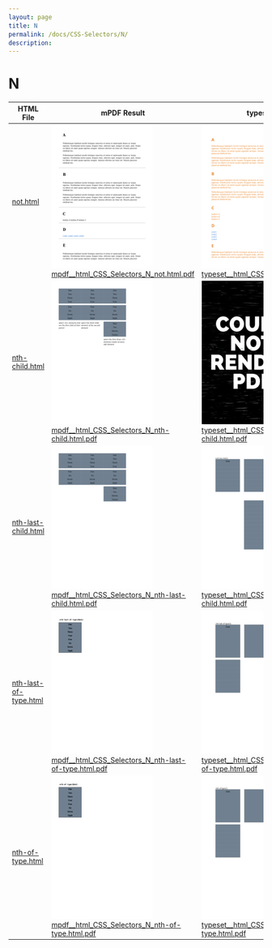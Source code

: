 ```yaml
---
layout: page
title: N
permalink: /docs/CSS-Selectors/N/
description: 
---
```


# N
HTML File | mPDF Result | typeset.sh Result | PDFreactor Result
------------ | ------------- | ------------- | -------------
[not.html](/html/CSS%20Selectors/N/not.html) | ![](mpdf__html_CSS_Selectors_N_not.html.png) [mpdf__html_CSS_Selectors_N_not.html.pdf](mpdf__html_CSS_Selectors_N_not.html.pdf) | ![](typeset__html_CSS_Selectors_N_not.html.png) [typeset__html_CSS_Selectors_N_not.html.pdf](typeset__html_CSS_Selectors_N_not.html.pdf) | ![](pdfreactor__html_CSS_Selectors_N_not.html.png) [pdfreactor__html_CSS_Selectors_N_not.html.pdf](pdfreactor__html_CSS_Selectors_N_not.html.pdf)
[nth-child.html](/html/CSS%20Selectors/N/nth-child.html) | ![](mpdf__html_CSS_Selectors_N_nth-child.html.png) [mpdf__html_CSS_Selectors_N_nth-child.html.pdf](mpdf__html_CSS_Selectors_N_nth-child.html.pdf) | ![](typeset__html_CSS_Selectors_N_nth-child.html.png) [typeset__html_CSS_Selectors_N_nth-child.html.pdf](typeset__html_CSS_Selectors_N_nth-child.html.pdf) | ![](pdfreactor__html_CSS_Selectors_N_nth-child.html.png) [pdfreactor__html_CSS_Selectors_N_nth-child.html.pdf](pdfreactor__html_CSS_Selectors_N_nth-child.html.pdf)
[nth-last-child.html](/html/CSS%20Selectors/N/nth-last-child.html) | ![](mpdf__html_CSS_Selectors_N_nth-last-child.html.png) [mpdf__html_CSS_Selectors_N_nth-last-child.html.pdf](mpdf__html_CSS_Selectors_N_nth-last-child.html.pdf) | ![](typeset__html_CSS_Selectors_N_nth-last-child.html.png) [typeset__html_CSS_Selectors_N_nth-last-child.html.pdf](typeset__html_CSS_Selectors_N_nth-last-child.html.pdf) | ![](pdfreactor__html_CSS_Selectors_N_nth-last-child.html.png) [pdfreactor__html_CSS_Selectors_N_nth-last-child.html.pdf](pdfreactor__html_CSS_Selectors_N_nth-last-child.html.pdf)
[nth-last-of-type.html](/html/CSS%20Selectors/N/nth-last-of-type.html) | ![](mpdf__html_CSS_Selectors_N_nth-last-of-type.html.png) [mpdf__html_CSS_Selectors_N_nth-last-of-type.html.pdf](mpdf__html_CSS_Selectors_N_nth-last-of-type.html.pdf) | ![](typeset__html_CSS_Selectors_N_nth-last-of-type.html.png) [typeset__html_CSS_Selectors_N_nth-last-of-type.html.pdf](typeset__html_CSS_Selectors_N_nth-last-of-type.html.pdf) | ![](pdfreactor__html_CSS_Selectors_N_nth-last-of-type.html.png) [pdfreactor__html_CSS_Selectors_N_nth-last-of-type.html.pdf](pdfreactor__html_CSS_Selectors_N_nth-last-of-type.html.pdf)
[nth-of-type.html](/html/CSS%20Selectors/N/nth-of-type.html) | ![](mpdf__html_CSS_Selectors_N_nth-of-type.html.png) [mpdf__html_CSS_Selectors_N_nth-of-type.html.pdf](mpdf__html_CSS_Selectors_N_nth-of-type.html.pdf) | ![](typeset__html_CSS_Selectors_N_nth-of-type.html.png) [typeset__html_CSS_Selectors_N_nth-of-type.html.pdf](typeset__html_CSS_Selectors_N_nth-of-type.html.pdf) | ![](pdfreactor__html_CSS_Selectors_N_nth-of-type.html.png) [pdfreactor__html_CSS_Selectors_N_nth-of-type.html.pdf](pdfreactor__html_CSS_Selectors_N_nth-of-type.html.pdf)
